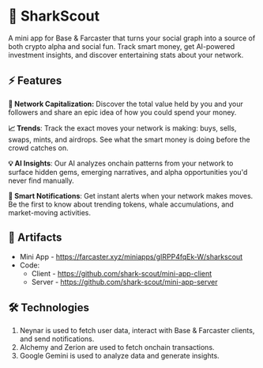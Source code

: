 # 🦈 SharkScout

A mini app for Base & Farcaster that turns your social graph into a source of both crypto alpha and social fun. Track smart money, get AI-powered investment insights, and discover entertaining stats about your network.

## ⚡ Features

**🤑 Network Capitalization:** Discover the total value held by you and your followers and share an epic idea of how you could spend your money.

**📈 Trends**: Track the exact moves your network is making: buys, sells, swaps, mints, and airdrops. See what the smart money is doing before the crowd catches on.

**💡 AI Insights**: Our AI analyzes onchain patterns from your network to surface hidden gems, emerging narratives, and alpha opportunities you'd never find manually.

**🔔 Smart Notifications**: Get instant alerts when your network makes moves. Be the first to know about trending tokens, whale accumulations, and market-moving activities.

## 🔗 Artifacts

- Mini App - https://farcaster.xyz/miniapps/gIRPP4fqEk-W/sharkscout
- Code:
  - Client - https://github.com/shark-scout/mini-app-client
  - Server - https://github.com/shark-scout/mini-app-server

## 🛠️ Technologies

1. Neynar is used to fetch user data, interact with Base & Farcaster clients, and send notifications.
1. Alchemy and Zerion are used to fetch onchain transactions.
1. Google Gemini is used to analyze data and generate insights.
